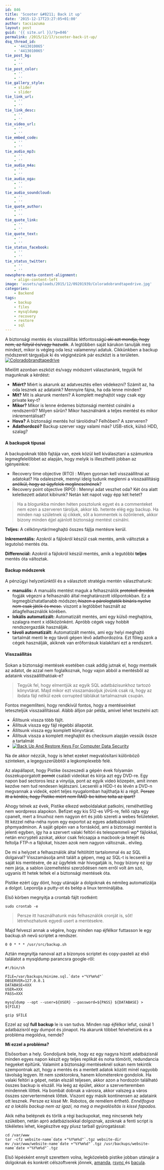 ```yaml
---
id: 846
title: 'Scooter &#8211; Back it up'
date: '2015-12-17T23:27:05+01:00'
author: tacsiazuma
layout: post
guid: '{{ site.url }}/?p=846'
permalink: /2015/12/17/scooter-back-it-up/
dsq_thread_id:
    - '4413010065'
    - '4413010065'
tie_post_bg:
    - ''
    - ''
tie_post_color:
    - ''
    - ''
tie_gallery_style:
    - slider
    - slider
tie_link_url:
    - ''
    - ''
tie_link_desc:
    - ''
    - ''
tie_video_url:
    - ''
    - ''
tie_embed_code:
    - ''
    - ''
tie_audio_mp3:
    - ''
    - ''
tie_audio_m4a:
    - ''
    - ''
tie_audio_oga:
    - ''
    - ''
tie_audio_soundcloud:
    - ''
    - ''
tie_quote_author:
    - ''
    - ''
tie_quote_link:
    - ''
    - ''
tie_quote_text:
    - ''
    - ''
tie_status_facebook:
    - ''
    - ''
tie_status_twitter:
    - ''
    - ''
newsphere-meta-content-alignment:
    - align-content-left
image: 'assets/uploads/2015/12/09201939/Coloradobrandtapedrive.jpg'
categories:
    - Backend
tags:
    - backup
    - files
    - mysqldump
    - recovery
    - restore
    - sql
---
```


A biztonsági mentés és visszaállítás létfontosságú<del> aki azt mondja, hogy nem, az fütyül és/vagy hazudik</del>. A legtöbben saját kárukon tanulják meg mindezt, mikor is végleg oda lesz valamennyi adatuk. Cikkünkben a backup módszereit tárgyaljuk ki és végignézünk pár eszközt is a területen.[![Coloradobrandtapedrive](assets/uploads/2015/12/Coloradobrandtapedrive-1024x598.jpg)](assets/uploads/2015/12/Coloradobrandtapedrive.jpg)

Mielőtt azonban eszközt és/vagy módszert választanánk, tegyük fel magunknak a kérdést:

- **Miért?** Miért is akarunk az adatvesztés ellen védekezni? Számít az, ha oda lesznek az adataink? Mennyire fájna, ha oda lenne minden?
- **Mit?** Mit is akarunk menteni? A komplett meghajtót vagy csak egy private key-t?
- **Mikor?** Mikor is lenne érdemes biztonsági mentést csinálni a rendszerről? Milyen sűrűn? Mikor használnánk a teljes mentést és mikor inkrementálisat?
- **Hova?** A biztonsági mentés hol tárolódna? Felhőben? A szerveren?
- **Adathordozó?** Backup szerver vagy valami más? USB-stick, külső HDD, szalag?

#### A backupok típusai

A backupoknak több fajtája van, ezek közül kell kiválasztani a számunkra legmegfelelőbbet az alapján, hogy melyik is illeszthető jobban az igényeinkre:

- Recovery time objective (RTO) : Milyen gyorsan kell visszaállítnai az adatokat? Ha odalesznek, mennyi ideig tudunk meglenni a visszaállításig<del> anélkül, hogy az ügyfelek meglincselnének</del>?
- Recovery point objective (RPO) : Mennyi adat veszhet oda? Két óra alatt keletkezett adatot kibírunk? Netán két napot vagy épp két hetet?

> Ha a blogunkba minden héten posztolunk egyet és a commenteket nem ezen a szerveren tároljuk, akkor kb. hetente elég egy backup. Ha minden nap születnek új cikkek, sőt a kommentek is özönlenek, akkor bizony minden éjjel ajánlott biztonsági mentést csinálni.

**Teljes:** A célkönyvtár/meghajtó összes fájlja mentésre kerül.

**Inkrementális:** Azokról a fájlokról készül csak mentés, amik változtak a legutolsó mentés óta.

**Differenciál:** Azokról a fájlokról készül mentés, amik a legutóbbi **teljes** mentés óta változtak.

#### Backup módszerek

A pénzügyi helyzetünktől és a választott stratégia mentén választhatunk:

- **manuális:** A manuális mentést maguk a felhasználók <del>protokoll droidok</del> fogják végezni a felhasználó által meghatározott időpontokban. Ez a legmegbízhatatlanabb módszer<del>, hiszen a párologtatók bináris nyelve nem csak játék és mese.</del> viszont a legtöbbet használt az átlagfelhasználók körében.
- **lokális automatizált:** Automatizált mentés, ami egy külső meghajtóra, szalagra ment x időközönként. Apróbb cégek vagy hobbi<del>t</del> rendszergazdák használják.
- **távoli automatizált:** Automatizált mentés, ami egy helyi meghajtó tartalmát menti le egy távoli gépen lévő adathordozóra. Ezt főleg azok a cégek használják, akiknek van erőforrásuk kialakítani ezt a rendszert.

####  Visszaállítás

Sokan a biztonsági mentések esetében csak addig jutnak el, hogy mentsék az adatot, de azzal nem foglalkoznak, hogy vajon abból a mentésből az adataink visszaállíthatóak-e?

> Tegyük fel, hogy elmentjük az egyik SQL adatbázisunkhoz tartozó könyvtárat. Majd mikor ezt visszamásoljuk jövünk csak rá, hogy az ibdata fájl nélkül ezek corrupted táblákat tartalmaznak csupán.

Fontos megemlíteni, hogy rendkívül fontos, hogy a mentéseinket leteszteljük visszaállítással. Alább álljon pár példa, amivel lehet tesztelni azt:

- Állítsunk vissza több fájlt.
- Állítsuk vissza egy fájl régebbi állapotát.
- Állítsunk vissza egy komplett könyvtárat.
- Állítsuk vissza a komplett meghajtót és checksum alapján vessük össze a tartalmát
- [![Back Up And Restore Keys For Computer Data Security](assets/uploads/2015/12/backup_restore-1024x1024.jpg)](assets/uploads/2015/12/backup_restore.jpg)

Na de akkor nézzük, hogy is lehet ezeket megvalósítani különböző szinteken, a legegyszerűbbtől a legkomplexebb felé.

Az alapállapot, hogy Pistike összeszedi a gépén évek folyamán összekuporgatott <del>pornót</del> családi videókat és kiírja azt egy DVD-re. Egy napon bad sectoros lesz a vinyója, pont az egyik videó közepén, amit innen kezdve nem tud rendesen lejátszani. Lecseréli a HDD-t és lévén a DVD-n megvannak a videók, ezért teljes nyugalomban hajíthatja ki a régit. <del>Persze itt a kérdés, hogy Pistike miért nem RAID-be kötve tolta az ipart?</del>

Ahogy telnek az évek, Pistike elkezd weboldalakat patkolni, remélhetőleg nem wordpress alapokon. Befizet egy kis 512-es VPS-re, fellő rajta egy cpanelt, mert a linuxhoz nem nagyon ért és jobb szereti a webes felületeket. Itt kézzel néha-néha nyom egy exportot az egyes adatbázisokról phpmyadminon. A saját gépén van a forráskód, ami a biztonsági mentést is jelenti egyben, így ha a szervert valaki feltöri és telespammeli wp\* fájlokkal, netán encrypteli azokat, akkor csak felcsapja a macbook-ja tetejét és feltolja FTP-n a fájlokat, hiszen azok nem nagyon változnak.. elvileg.

De mi a helyzet a felhasználók által feltöltött tartalommal és az SQL dolgaival? Visszamásolja amit talált a gépen, meg az SQL-t is lecseréli a saját kis mentésére, de az ügyfelek már hívogatják is, hogy bizony ez így nem járja, a sablon üzemeltetési szerződésen nem erről volt ám szó, ugyanis itt hetek teltek el a biztonsági mentések óta.

Pistike ezért úgy dönt, hogy utánajár a dolgoknak és némileg automatizálja a dolgot. Leporolja a putty-ot és belép a linux termináljába.

Első körben megnyitja a crontab fájlt rootként:

```
sudo crontab -e
```

> Persze itt használhatunk más felhasználók cronját is, sőt! létrehozhatunk egyedi usert a mentésekre.

Majd felveszi annak a végére, hogy minden nap éjfélkor futtasson le egy backup.sh nevű scriptet a rendszer.

```
0 0 * * * /usr/src/backup.sh
```

Aztán megnyitja nanoval azt a bizonyos scriptet és copy-pasteli az első találatot a mysqldump parancsra google-ről:

```
#!/bin/sh

FILE=/var/backups/minime.sql.`date +"%Y%m%d"`
DBSERVER=127.0.0.1
DATABASE=XXX
USER=XXX
PASS=XXX

mysqldump --opt --user=${USER} --password=${PASS} ${DATABASE} > ${FILE}

gzip $FILE
```

Ezzel az sql **full backup** le is van tudva. Minden nap éjfélkor lefut, csinál 1 adatbázisról egy dumpot és jónapot. Ha akarunk többet felvehetünk és a probléma megoldva, nemde?

**Mi ezzel a probléma?**

Elsősorban a hely. Gondoljunk bele, hogy ez egy nagyra hízott adatbázisnál minden egyes napon készít egy teljes replikát és noha tömöríti, redundancia hegyeket építünk. Valamint a biztonsági mentéseknél sokan nem tekintik szempontnak azt, hogy a mentés és a mentett adatok között minél nagyobb távolság legyen. Itt nem szektorokra, hanem kilométerekre gondolok. Ha valaki feltöri a gépet, netán elszáll teljesen, akkor azon a hordozón található összes backup is elszáll. Ha leég az épület, akkor a szerverteremben mindennek lőttek. Ha bombát dobnak a városra, akkor valszeg a város összes szervertermének lőttek. Viszont egy másik kontinensen az adataink ott lesznek. Persze ez kissé Mr. Robotos, de remélem érthető. *Ennélfogva ez a lokális backup nem az igazi, na meg a megvalósítás is kissé fapados.*

Akik néha belépnek és törlik a régi backupokat, meg nincsenek hely szűkében, netán apró adatbázisokkal dolgoznak, azoknak a fenti script is tökéletes lehet, kiegészítve egy plusz tarball gyúrogatással:

```
cd /var/www
tar -cfz website-name`date +"%Y%m%d"`.tgz website-dir
mv /var/www/website-name`date +"%Y%m%d"`.tgz /usr/backups/website-name`date +"%Y%m%d"`.tgz
```

Első lépésként ennyit szerettem volna, legközelebb pistike jobban utánajár a dolgoknak és konkrét célszoftverek jönnek, [amanda](http://amanda.org), [rsync ](http://linux.die.net/man/1/rsync) és [bacula](http://blog.bacula.org/).